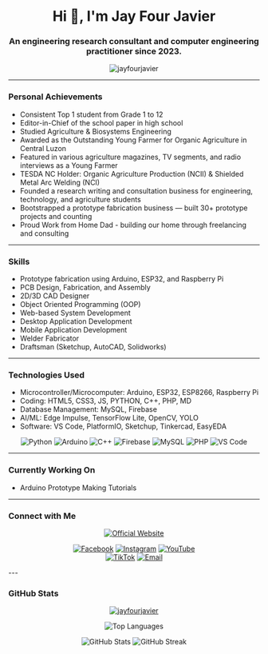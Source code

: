 <h1 align="center">Hi 👋, I'm Jay Four Javier</h1>
<h3 align="center">An engineering research consultant and computer engineering practitioner since 2023.</h3>

<p align="center">
  <img src="https://komarev.com/ghpvc/?username=jayfourjavier&label=Profile%20views&color=0e75b6&style=flat" alt="jayfourjavier" />
</p>

---

### Personal Achievements

- Consistent Top 1 student from Grade 1 to 12  
- Editor-in-Chief of the school paper in high school  
- Studied Agriculture & Biosystems Engineering  
- Awarded as the Outstanding Young Farmer for Organic Agriculture in Central Luzon  
- Featured in various agriculture magazines, TV segments, and radio interviews as a Young Farmer
- TESDA NC Holder: Organic Agriculture Production (NCII) & Shielded Metal Arc Welding (NCI)
- Founded a research writing and consultation business for engineering, technology, and agriculture students  
- Bootstrapped a prototype fabrication business — built 30+ prototype projects and counting
- Proud Work from Home Dad - building our home through freelancing and consulting

---
  
### Skills
- Prototype fabrication using Arduino, ESP32, and Raspberry Pi
- PCB Design, Fabrication, and Assembly  
- 2D/3D CAD Designer
- Object Oriented Programming (OOP)
- Web-based System Development
- Desktop Application Development
- Mobile Application Development
- Welder Fabricator
- Draftsman (Sketchup, AutoCAD, Solidworks)

---

### Technologies Used

- Microcontroller/Microcomputer: Arduino, ESP32, ESP8266, Raspberry Pi
- Coding: HTML5, CSS3, JS, PYTHON, C++, PHP, MD
- Database Management: MySQL, Firebase
- AI/ML: Edge Impulse, TensorFlow Lite, OpenCV, YOLO
- Software: VS Code, PlatformIO, Sketchup, Tinkercad, EasyEDA

<div align="center">

![Python](https://img.shields.io/badge/Python-3776AB?style=for-the-badge&logo=python&logoColor=white)
![Arduino](https://img.shields.io/badge/Arduino-00979D?style=for-the-badge&logo=arduino&logoColor=white)
![C++](https://img.shields.io/badge/C++-00599C?style=for-the-badge&logo=c%2B%2B&logoColor=white)
![Firebase](https://img.shields.io/badge/Firebase-FFCA28?style=for-the-badge&logo=firebase&logoColor=black)
![MySQL](https://img.shields.io/badge/MySQL-00000F?style=for-the-badge&logo=mysql&logoColor=white)
![PHP](https://img.shields.io/badge/PHP-777BB4?style=for-the-badge&logo=php&logoColor=white)
![VS Code](https://img.shields.io/badge/VS--Code-007ACC?style=for-the-badge&logo=visual-studio-code&logoColor=white)

</div>

---

### Currently Working On

- Arduino Prototype Making Tutorials

---

### Connect with Me

<div align="center">

<!--[![LinkedIn](https://img.shields.io/badge/LinkedIn-blue?style=for-the-badge&logo=linkedin&logoColor=white)](https://linkedin.com/in/yourname)-->
[![Official Website](https://img.shields.io/badge/Website-000000?style=for-the-badge&logo=About.me&logoColor=white)](https://jayfourjavier.com)

<!--[![LinkedIn](https://img.shields.io/badge/LinkedIn-blue?style=for-the-badge&logo=linkedin&logoColor=white)](https://linkedin.com/in/yourname)-->

[![Facebook](https://img.shields.io/badge/Facebook-1877F2?style=for-the-badge&logo=facebook&logoColor=white)](https://facebook.com/jfourjavier)
[![Instagram](https://img.shields.io/badge/Instagram-E4405F?style=for-the-badge&logo=instagram&logoColor=white)](https://instagram.com/jfourjavier)
[![YouTube](https://img.shields.io/badge/YouTube-FF0000?style=for-the-badge&logo=youtube&logoColor=white)](https://youtube.com/@sxjrnd)  
[![TikTok](https://img.shields.io/badge/TikTok-000000?style=for-the-badge&logo=tiktok&logoColor=white)](https://tiktok.com/@jcj4vier)
[![Email](https://img.shields.io/badge/Gmail-D14836?style=for-the-badge&logo=gmail&logoColor=white)](mailto:jayfour.custodio.javier@gmail.com)

</div>
---

### GitHub Stats

<p align="center">
  <a href="https://github.com/ryo-ma/github-profile-trophy">
    <img src="https://github-profile-trophy.vercel.app/?username=jayfourjavier&theme=oldie&no-frame=true&margin-w=15&margin-h=15" alt="jayfourjavier" />
  </a>
</p>

<p align="center">
  <img src="https://github-readme-stats.vercel.app/api/top-langs?username=jayfourjavier&show_icons=true&locale=en&layout=compact" alt="Top Languages" />
</p>

<p align="center">
  <img src="https://github-readme-stats.vercel.app/api?username=jayfourjavier&show_icons=true&locale=en" alt="GitHub Stats" />
  <img src="https://github-readme-streak-stats.herokuapp.com/?user=jayfourjavier" alt="GitHub Streak" />
</p>




